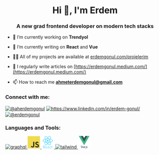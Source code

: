 <h1 align="center">Hi 👋, I'm Erdem</h1>
<h3 align="center">A new grad frontend developer on modern tech stacks</h3>

- 🔭 I’m currently working on **Trendyol**

- 🌱 I’m currently writing on **React** and **Vue**

- 👨‍💻 All of my projects are available at [erdemgonul.com/projelerim](https://www.erdemgonul.com/projelerim)

- 📝 I regularly write articles on [https://erdemgonul.medium.com/](https://erdemgonul.medium.com/)

- 📫 How to reach me **ahmeterdemgonul@gmail.com**

<h3 align="left">Connect with me:</h3>
<p align="left">
<a href="https://twitter.com/@aherdemgonul" target="blank"><img align="center" src="https://raw.githubusercontent.com/rahuldkjain/github-profile-readme-generator/master/src/images/icons/Social/twitter.svg" alt="@aherdemgonul" height="30" width="40" /></a>
<a href="https://linkedin.com/in/https://www.linkedin.com/in/erdem-gonul/" target="blank"><img align="center" src="https://raw.githubusercontent.com/rahuldkjain/github-profile-readme-generator/master/src/images/icons/Social/linked-in-alt.svg" alt="https://www.linkedin.com/in/erdem-gonul/" height="30" width="40" /></a>
<a href="https://medium.com/@erdemgonul" target="blank"><img align="center" src="https://raw.githubusercontent.com/rahuldkjain/github-profile-readme-generator/master/src/images/icons/Social/medium.svg" alt="@erdemgonul" height="30" width="40" /></a>
</p>

<h3 align="left">Languages and Tools:</h3>
<p align="left"> <a href="https://graphql.org" target="_blank"> <img src="https://www.vectorlogo.zone/logos/graphql/graphql-icon.svg" alt="graphql" width="40" height="40"/> </a> <a href="https://developer.mozilla.org/en-US/docs/Web/JavaScript" target="_blank"> <img src="https://raw.githubusercontent.com/devicons/devicon/master/icons/javascript/javascript-original.svg" alt="javascript" width="40" height="40"/> </a> <a href="https://reactjs.org/" target="_blank"> <img src="https://raw.githubusercontent.com/devicons/devicon/master/icons/react/react-original-wordmark.svg" alt="react" width="40" height="40"/> </a> <a href="https://tailwindcss.com/" target="_blank"> <img src="https://www.vectorlogo.zone/logos/tailwindcss/tailwindcss-icon.svg" alt="tailwind" width="40" height="40"/> </a> <a href="https://vuejs.org/" target="_blank"> <img src="https://raw.githubusercontent.com/devicons/devicon/master/icons/vuejs/vuejs-original-wordmark.svg" alt="vuejs" width="40" height="40"/> </a> </p>
